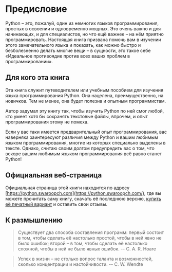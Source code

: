 # Предисловие

Python – это, пожалуй, один из немногих языков программирования, простых в освоении и одновременно мощных. Это очень важно и для начинающих, и для специалистов, но что ещё важнее – на нём приятно программировать. Настоящая книга призвана помочь вам в изучении этого замечательного языка и показать, как можно быстро и безболезненно делать многие вещи – в сущности, это такое себе «Идеальное противоядие против всех ваших проблем в программировании».

## Для кого эта книга

Эта книга служит путеводителем или учебным пособием для изучения языка программирования Python. Она нацелена, преимущественно, на новичков. Тем не менее, она будет полезна и опытным программистам.

Автор задумал эту книгу так, чтобы изучить Python по ней смог любой, кто умеет хотя бы сохранять текстовые файлы, впрочем, и опыт программирования этому не помеха.

Если у вас таки имеется предварительный опыт программирования, вас наверняка заинтересуют различия между Python и вашим любимым языком программирования, многие из которых специально выделены в тексте. Однако, считаю своим долгом предупредить вас о том, что вскоре вашим любимым языком программирования всё равно станет Python!

## Официальная веб-страница

Официальная страница этой книги находится по адресу [https://python.swaroopch.com](https://python.swaroopch.com/), где вы можете прочитать саму книгу, скачать её последнюю версию, [купить её печатный вариант](https://swaroopch.com/buybook) и оставить свои отзывы.

## К размышлению
> Существует два способа составления программ: первый состоит в том, чтобы сделать её настолько простой, чтобы в ней явно не было ошибок; второй – в том, чтобы сделать её настолько сложной, чтобы в ней не было явных ошибок. -- C. A. R. Hoare

<!-- -->

> Успех в жизни – не столько вопрос таланта и возможностей, сколько концентрации и настойчивости. -- C. W. Wendte
